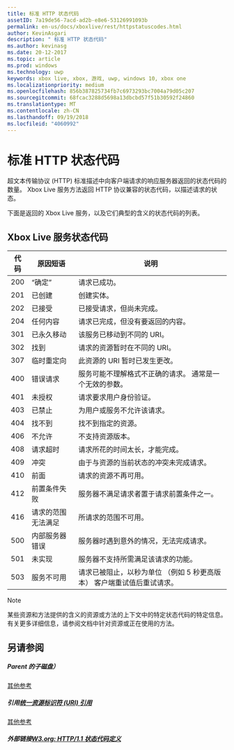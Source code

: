```yaml
---
title: 标准 HTTP 状态代码
assetID: 7a19de56-7acd-ad2b-e8e6-53126991093b
permalink: en-us/docs/xboxlive/rest/httpstatuscodes.html
author: KevinAsgari
description: " 标准 HTTP 状态代码"
ms.author: kevinasg
ms.date: 20-12-2017
ms.topic: article
ms.prod: windows
ms.technology: uwp
keywords: xbox live, xbox, 游戏, uwp, windows 10, xbox one
ms.localizationpriority: medium
ms.openlocfilehash: 856b387825734fb7c6973293bc7004a79d05c207
ms.sourcegitcommit: 68fcac3288d5698a13dbcbd57f51b30592f24860
ms.translationtype: MT
ms.contentlocale: zh-CN
ms.lasthandoff: 09/19/2018
ms.locfileid: "4060992"
---
```

# <a name="standard-http-status-codes"></a>标准 HTTP 状态代码
 
超文本传输协议 (HTTP) 标准描述中向客户端请求的响应服务器返回的状态代码的数量。 Xbox Live 服务方法返回 HTTP 协议兼容的状态代码，以描述请求的状态。
 
下面是返回的 Xbox Live 服务，以及它们典型的含义的状态代码的列表。
 
<a id="ID4EAB"></a>

 
## <a name="xbox-live-services-status-codes"></a>Xbox Live 服务状态代码
 
| 代码| 原因短语| 说明| 
| --- | --- | --- | 
| 200| “确定”| 请求已成功。| 
| 201| 已创建| 创建实体。| 
| 202| 已接受| 已接受请求，但尚未完成。| 
| 204| 任何内容| 请求已完成，但没有要返回的内容。| 
| 301| 已永久移动| 该服务已移动到不同的 URI。| 
| 302| 找到| 请求的资源暂时在不同的 URI。| 
| 307| 临时重定向| 此资源的 URI 暂时已发生更改。| 
| 400| 错误请求| 服务可能不理解格式不正确的请求。 通常是一个无效的参数。| 
| 401| 未授权| 请求要求用户身份验证。| 
| 403| 已禁止| 为用户或服务不允许该请求。| 
| 404| 找不到| 找不到指定的资源。| 
| 406| 不允许| 不支持资源版本。| 
| 408| 请求超时| 请求所花的时间太长，才能完成。| 
| 409| 冲突| 由于与资源的当前状态的冲突未完成请求。| 
| 410| 前面| 请求的资源不再可用。| 
| 412| 前置条件失败| 服务器不满足请求者置于请求前置条件之一。| 
| 416| 请求的范围无法满足| 所请求的范围不可用。| 
| 500| 内部服务器错误| 服务器时遇到意外的情况，无法完成请求。| 
| 501| 未实现| 服务器不支持所需满足该请求的功能。| 
| 503| 服务不可用| 请求已被阻止，以秒为单位 （例如 5 秒更高版本） 客户端重试值后重试请求。| 
 

> [!NOTE] 
> 某些资源和方法提供的含义的资源或方法的上下文中的特定状态代码的特定信息。 有关更多详细信息，请参阅文档中针对资源或正在使用的方法。 

  
<a id="ID4E3BAC"></a>

 
## <a name="see-also"></a>另请参阅
 
<a id="ID4E5BAC"></a>

 
##### <a name="parent"></a>Parent 的子磁盘）  

[其他参考](atoc-xboxlivews-reference-additional.md)

  
<a id="ID4EKCAC"></a>

 
##### <a name="reference--universal-resource-identifier-uri-referenceuriatoc-xboxlivews-reference-urismd"></a>引用[统一资源标识符 (URI) 引用](../uri/atoc-xboxlivews-reference-uris.md)

 [其他参考](atoc-xboxlivews-reference-additional.md)

  
<a id="ID4EZCAC"></a>

 
##### <a name="external-links--w3org-http11-status-code-definitionshttpwwww3orgprotocolsrfc2616rfc2616-sec10htmlsec10"></a>外部链接[W3.org: HTTP/1.1 状态代码定义](http://www.w3.org/Protocols/rfc2616/rfc2616-sec10.html#sec10)

   